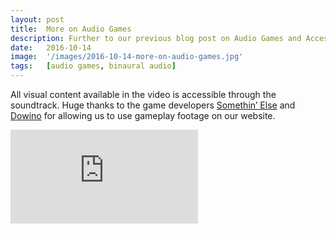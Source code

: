 ```yaml
---
layout: post
title:  More on Audio Games
description: Further to our previous blog post on Audio Games and Accessibility published last month, we have worked on preparing a video that describes in detail the different sound design methods used in the audio games Papa Sangre, The Nightjar and A Blind Legend. 
date:   2016-10-14
image:  '/images/2016-10-14-more-on-audio-games.jpg'
tags:   [audio games, binaural audio]
---
```


All visual content available in the video is accessible through the soundtrack. Huge thanks to the game developers [Somethin’ Else](https://somethinelse.com/) and [Dowino](https://www.dowino.com/en/) for allowing us to use gameplay footage on our website.

<p><iframe title="Audio Games" src="https://www.youtube.com/embed/bOJu8zfXytc" loading="lazy" frameborder="0" allowfullscreen></iframe></p>



